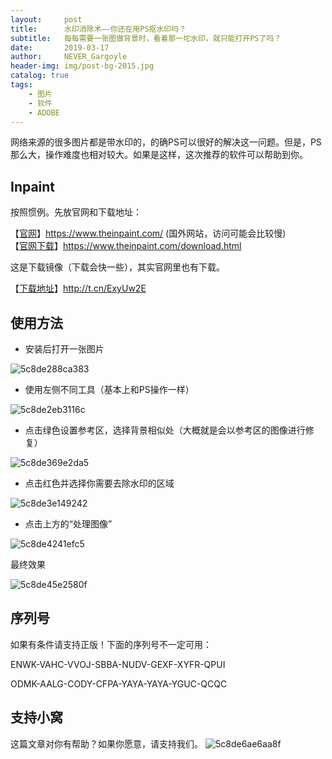 ```yaml
---
layout:     post
title:      水印消除术——你还在用PS抠水印吗？
subtitle:   每每需要一张图做背景时，看着那一坨水印，就只能打开PS了吗？
date:       2019-03-17
author:     NEVER_Gargoyle
header-img: img/post-bg-2015.jpg
catalog: true
tags:
    - 图片
    - 软件
    - ADOBE
---
```





网络来源的很多图片都是带水印的，的确PS可以很好的解决这一问题。但是，PS那么大，操作难度也相对较大。如果是这样，这次推荐的软件可以帮助到你。



## Inpaint

按照惯例。先放官网和下载地址：

【[官网](https://www.theinpaint.com/)】https://www.theinpaint.com/ (国外网站，访问可能会比较慢)  
【[官网下载](https://www.theinpaint.com/download.html)】https://www.theinpaint.com/download.html  

这是下载镜像（下载会快一些），其实官网里也有下载。

【[下载地址](http://t.cn/ExyUw2E)】http://t.cn/ExyUw2E



## 使用方法

- 安装后打开一张图片

![5c8de288ca383](https://i.loli.net/2019/03/17/5c8de288ca383.png)

- 使用左侧不同工具（基本上和PS操作一样）

![5c8de2eb3116c](https://i.loli.net/2019/03/17/5c8de2eb3116c.png)

- 点击绿色设置参考区，选择背景相似处（大概就是会以参考区的图像进行修复）

![5c8de369e2da5](https://i.loli.net/2019/03/17/5c8de369e2da5.png)

- 点击红色并选择你需要去除水印的区域

![5c8de3e149242](https://i.loli.net/2019/03/17/5c8de3e149242.png)

- 点击上方的“处理图像”

![5c8de4241efc5](https://i.loli.net/2019/03/17/5c8de4241efc5.png)



最终效果

![5c8de45e2580f](https://i.loli.net/2019/03/17/5c8de45e2580f.png)



## 序列号

如果有条件请支持正版！下面的序列号不一定可用：

ENWK-VAHC-VVOJ-SBBA-NUDV-GEXF-XYFR-QPUI

ODMK-AALG-CODY-CFPA-YAYA-YAYA-YGUC-QCQC



## 支持小窝

这篇文章对你有帮助？如果你愿意，请支持我们。
![5c8de6ae6aa8f](https://i.loli.net/2019/03/17/5c8de6ae6aa8f.jpg)

